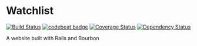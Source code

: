 # Watchlist
[![Build Status](https://semaphoreci.com/api/v1/kostya-d/watchlist/branches/master/shields_badge.svg)](https://semaphoreci.com/kostya-d/watchlist)
[![codebeat badge](https://codebeat.co/badges/ae60cb8d-8aeb-4177-b535-1e53b9097c64)](https://codebeat.co/projects/github-com-kostyadubinin-watchlist)
[![Coverage Status](https://coveralls.io/repos/github/kostyadubinin/watchlist/badge.svg?branch=master)](https://coveralls.io/github/kostyadubinin/watchlist?branch=master)
[![Dependency Status](https://dependencyci.com/github/kostyadubinin/watchlist/badge)](https://dependencyci.com/github/kostyadubinin/watchlist)

A website built with Rails and Bourbon
